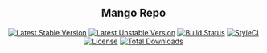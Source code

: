 <h2 align="center">Mango Repo</h1>

<p align="center">
    <a href="https://packagist.org/packages/larachimp/mango-repo"><img src="https://poser.pugx.org/larachimp/mango-repo/v/stable" alt="Latest Stable Version"></a>
    <a href="https://packagist.org/packages/larachimp/mango-repo"><img src="https://poser.pugx.org/larachimp/mango-repo/v/unstable" alt="Latest Unstable Version"></a>
    <a href="https://travis-ci.org/LaraChimp/mango-repo"><img src="https://travis-ci.org/LaraChimp/mango-repo.svg?branch=master" alt="Build Status"></a>
    <a href="https://styleci.io/repos/84470262"><img src="https://styleci.io/repos/84470262/shield?branch=master" alt="StyleCI"></a>
    <a href="https://packagist.org/packages/larachimp/mango-repo"><img src="https://poser.pugx.org/larachimp/mango-repo/license" alt="License"></a>
    <a href="https://packagist.org/packages/larachimp/mango-repo"><img src="https://poser.pugx.org/larachimp/mango-repo/downloads" alt="Total Downloads"></a>
</p>
